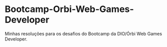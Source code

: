 # Bootcamp-Orbi-Web-Games-Developer
 Minhas resoluções para os desafios do Bootcamp da DIO/Órbi Web Games Developer.
